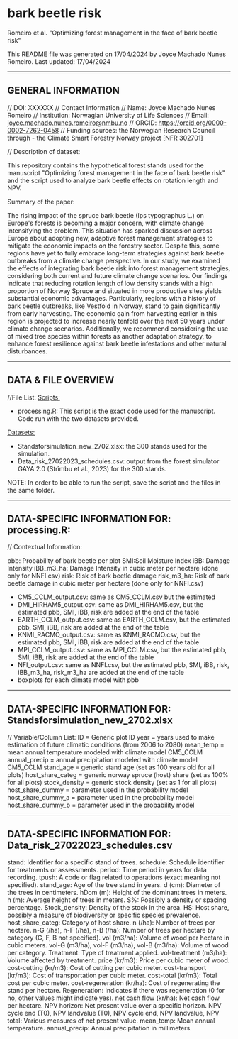 # bark beetle risk

Romeiro et al. "Optimizing forest management in the face of bark beetle risk"

This README file was generated on 17/04/2024 by Joyce Machado Nunes Romeiro.
Last updated: 17/04/2024


-------------------
GENERAL INFORMATION
-------------------

// DOI: XXXXXX
// Contact Information
     // Name: Joyce Machado Nunes Romeiro
     // Institution: Norwagian University of Life Sciences
     // Email: joyce.machado.nunes.romeiro@nmbu.no
     // ORCID: https://orcid.org/0000-0002-7262-0458
// Funding sources: the Norwegian Research Council through - the Climate Smart Forestry Norway project [NFR 302701]

// Description of dataset: 

This repository contains the hypothetical forest stands used for the manuscript "Optimizing forest management in the face of bark beetle risk" and the script used to analyze bark beetle effects on rotation length and NPV.

Summary of the paper:

The rising impact of the spruce bark beetle (Ips typographus L.) on Europe's forests is becoming a major concern, with climate change intensifying the problem. This situation has sparked discussion across Europe about adopting new, adaptive forest management strategies to mitigate the economic impacts on the forestry sector. Despite this, some regions have yet to fully embrace long-term strategies against bark beetle outbreaks from a climate change perspective. In our study, we examined the effects of integrating bark beetle risk into forest management strategies, considering both current and future climate change scenarios. Our findings indicate that reducing rotation length of low density stands with a high proportion of Norway Spruce and situated in more productive sites yields substantial economic advantages. Particularly, regions with a history of bark beetle outbreaks, like Vestfold in Norway, stand to gain significantly from early harvesting. The economic gain from harvesting earlier in this region is projected to increase nearly tenfold over the next 50 years under climate change scenarios. Additionally, we recommend considering the use of mixed tree species within forests as another adaptation strategy, to enhance forest resilience against bark beetle infestations and other natural disturbances.

--------------------
DATA & FILE OVERVIEW
--------------------
//File List: 
<Scripts:>

- processing.R: This script is the exact code used for the manuscript. Code run with the two datasets provided.
				
<Datasets:>

- Standsforsimulation_new_2702.xlsx: the 300 stands used for the simulation. 
- Data_risk_27022023_schedules.csv: output from the forest simulator GAYA 2.0 (Strîmbu et al., 2023) for the 300 stands.

NOTE: In order to be able to run the script, save the script and the files in the same folder.

--------------------------------------------------------
DATA-SPECIFIC INFORMATION FOR: processing.R:
--------------------------------------------------------
// Contextual Information:
<The script will estimate:>

pbb: Probability of bark beetle per plot
SMI:Soil Moisture Index
iBB: Damage Intensity
iBB_m3_ha: Damage Intensity in cubic meter per hectare (done only for NNFI.csv)
risk: Risk of bark beetle damage
risk_m3_ha: Risk of bark beetle damage in cubic meter per hectare (done only for NNFI.csv)


<The script will generate the following outputs:>

- CM5_CCLM_output.csv: same as CM5_CCLM.csv but the estimated 
- DMI_HIRHAM5_output.csv: same as DMI_HIRHAM5.csv, but the estimated pbb, SMI, iBB, risk are added at the end of the table
- EARTH_CCLM_output.csv: same as EARTH_CCLM.csv, but the estimated pbb, SMI, iBB, risk are added at the end of the table
- KNMI_RACMO_output.csv: same as KNMI_RACMO.csv, but the estimated pbb, SMI, iBB, risk are added at the end of the table
- MPI_CCLM_output.csv: same as MPI_CCLM.csv, but the estimated pbb, SMI, iBB, risk are added at the end of the table
- NFI_output.csv: same as NNFI.csv, but the estimated pbb, SMI, iBB, risk, iBB_m3_ha, risk_m3_ha are added at the end of the table
- boxplots for each climate model with pbb

-----------------------------------------
DATA-SPECIFIC INFORMATION FOR: Standsforsimulation_new_2702.xlsx
-----------------------------------------
// Variable/Column List: 
ID = Generic plot ID
year = years used to make estimation of future climatic conditions (from 2006 to 2080) 
mean_temp = mean annual temperature modeled with climate model CM5_CCLM
annual_precip = annual precipitation modeled with climate model CM5_CCLM
stand_age = generic stand age (set as 100 years old for all plots)
host_share_categ = generic norway spruce (host) share (set as 100% for all plots)
stock_density = generic stock density (set as 1 for all plots)
host_share_dummy = parameter used in the probability model
host_share_dummy_a = parameter used in the probability model
host_share_dummy_b = parameter used in the probability model

-----------------------------------------
DATA-SPECIFIC INFORMATION FOR: Data_risk_27022023_schedules.csv
-----------------------------------------

stand: Identifier for a specific stand of trees.
schedule: Schedule identifier for treatments or assessments.
period: Time period in years for data recording.
tpush: A code or flag related to operations (exact meaning not specified).
stand_age: Age of the tree stand in years.
d (cm): Diameter of the trees in centimeters.
hDom (m): Height of the dominant trees in meters.
h (m): Average height of trees in meters.
S%: Possibly a density or spacing percentage.
Stock_density: Density of the stock in the area.
HS: Host share, possibly a measure of biodiversity or specific species prevalence.
host_share_categ: Category of host share.
n (/ha): Number of trees per hectare.
n-G (/ha), n-F (/ha), n-B (/ha): Number of trees per hectare by category (G, F, B not specified).
vol (m3/ha): Volume of wood per hectare in cubic meters.
vol-G (m3/ha), vol-F (m3/ha), vol-B (m3/ha): Volume of wood per category.
Treatment: Type of treatment applied.
vol-treatment (m3/ha): Volume affected by treatment.
price (kr/m3): Price per cubic meter of wood.
cost-cutting (kr/m3): Cost of cutting per cubic meter.
cost-transport (kr/m3): Cost of transportation per cubic meter.
cost-total (kr/m3): Total cost per cubic meter.
cost-regeneration (kr/ha): Cost of regenerating the stand per hectare.
Regeneration: Indicates if there was regeneration (0 for no, other values might indicate yes).
net cash flow (kr/ha): Net cash flow per hectare.
NPV horizon: Net present value over a specific horizon.
NPV cycle end (T0), NPV landvalue (T0), NPV cycle end, NPV landvalue, NPV total: Various measures of net present value.
mean_temp: Mean annual temperature.
annual_precip: Annual precipitation in millimeters.
